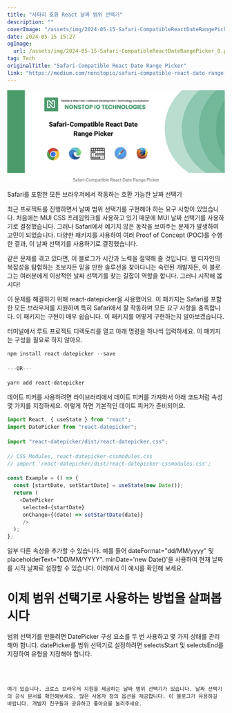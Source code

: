```yaml
---
title: "사파리 호환 React 날짜 범위 선택기"
description: ""
coverImage: "/assets/img/2024-05-15-Safari-CompatibleReactDateRangePicker_0.png"
date: 2024-05-15 15:27
ogImage: 
  url: /assets/img/2024-05-15-Safari-CompatibleReactDateRangePicker_0.png
tag: Tech
originalTitle: "Safari-Compatible React Date Range Picker"
link: "https://medium.com/nonstopio/safari-compatible-react-date-range-picker-ae310ccf214f"
---
```



![Safari-Compatible React DateRangePicker](/assets/img/2024-05-15-Safari-CompatibleReactDateRangePicker_0.png)

Safari를 포함한 모든 브라우저에서 작동하는 호환 가능한 날짜 선택기

최근 프로젝트를 진행하면서 날짜 범위 선택기를 구현해야 하는 요구 사항이 있었습니다. 처음에는 MUI CSS 프레임워크를 사용하고 있기 때문에 MUI 날짜 선택기를 사용하기로 결정했습니다. 그러나 Safari에서 예기치 않은 동작을 보여주는 문제가 발생하여 고민이 되었습니다. 다양한 패키지를 사용하여 여러 Proof of Concept (POC)를 수행한 결과, 이 날짜 선택기를 사용하기로 결정했습니다.

같은 문제를 겪고 있다면, 이 블로그가 시간과 노력을 절약해 줄 것입니다. 웹 디자인의 복잡성을 탐험하는 초보자든 믿을 만한 솔루션을 찾아다니는 숙련된 개발자든, 이 블로그는 여러분에게 이상적인 날짜 선택기를 찾는 길잡이 역할을 합니다. 그러니 시작해 봅시다!



이 문제를 해결하기 위해 react-datepicker을 사용했어요. 이 패키지는 Safari를 포함한 모든 브라우저를 지원하며 특히 Safari에서 잘 작동하며 모든 요구 사항을 충족합니다. 이 패키지는 구현이 매우 쉽습니다. 이 패키지를 어떻게 구현하는지 알아보겠습니다.

터미널에서 루트 프로젝트 디렉토리를 열고 아래 명령을 하나씩 입력하세요. 이 패키지는 구성을 필요로 하지 않아요.

```js
npm install react-datepicker --save

---OR---

yarn add react-datepicker
```

데이트 피커를 사용하려면 라이브러리에서 데이트 피커를 가져와서 아래 코드처럼 속성 몇 가지를 지정하세요. 이렇게 하면 기본적인 데이트 피커가 준비되어요.



```js
import React, { useState } from "react";
import DatePicker from "react-datepicker";

import "react-datepicker/dist/react-datepicker.css";

// CSS Modules, react-datepicker-cssmodules.css
// import 'react-datepicker/dist/react-datepicker-cssmodules.css';

const Example = () => {
  const [startDate, setStartDate] = useState(new Date());
  return (
    <DatePicker 
     selected={startDate} 
     onChange={(date) => setStartDate(date)}
     />
  );
};
```

일부 다른 속성을 추가할 수 있습니다. 예를 들어 dateFormat="dd/MM/yyyy" 및 placeholderText="DD/MM/YYYY". minDate='new Date()'을 사용하여 현재 날짜를 시작 날짜로 설정할 수 있습니다. 아래에서 이 예시를 확인해 보세요.

# 이제 범위 선택기로 사용하는 방법을 살펴봅시다

범위 선택기를 만들려면 DatePicker 구성 요소를 두 번 사용하고 몇 가지 상태를 관리해야 합니다. datePicker를 범위 선택기로 설정하려면 selectsStart 및 selectsEnd를 지정하여 유형을 지정해야 합니다.
```



여기 있습니다. 크로스 브라우저 지원을 제공하는 날짜 범위 선택기가 있습니다. 날짜 선택기의 공식 문서를 확인해보세요. 많은 사용자 정의 옵션을 제공합니다. 이 블로그가 유용하길 바랍니다. 개발자 친구들과 공유하고 좋아요를 눌러주세요.